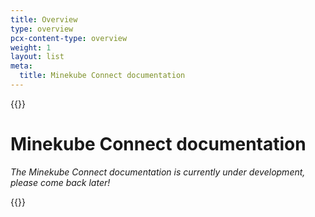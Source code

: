 ```yaml
---
title: Overview
type: overview
pcx-content-type: overview
weight: 1
layout: list
meta:
  title: Minekube Connect documentation
---
```


{{<content-column>}}

# Minekube Connect documentation

_The Minekube Connect documentation is currently under development, please come back later!_

{{</content-column>}}
